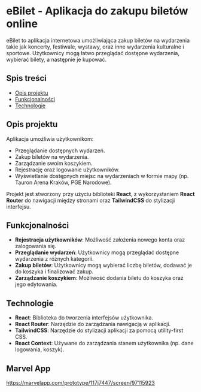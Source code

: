 # eBilet - Aplikacja do zakupu biletów online

eBilet to aplikacja internetowa umożliwiająca zakup biletów na wydarzenia takie jak koncerty, festiwale, wystawy, oraz inne wydarzenia kulturalne i sportowe. Użytkownicy mogą łatwo przeglądać dostępne wydarzenia, wybierać bilety, a następnie je kupować.

## Spis treści
- [Opis projektu](#opis-projektu)
- [Funkcjonalności](#funkcjonalności)
- [Technologie](#technologie)

## Opis projektu

Aplikacja umożliwia użytkownikom:
- Przeglądanie dostępnych wydarzeń.
- Zakup biletów na wydarzenia.
- Zarządzanie swoim koszykiem.
- Rejestrację oraz logowanie użytkowników.
- Wyświetlanie dostępnych miejsc na wydarzeniach w formie mapy (np. Tauron Arena Kraków, PGE Narodowe).

Projekt jest stworzony przy użyciu biblioteki **React**, z wykorzystaniem **React Router** do nawigacji między stronami oraz **TailwindCSS** do stylizacji interfejsu.

## Funkcjonalności

- **Rejestracja użytkowników**: Możliwość założenia nowego konta oraz zalogowania się.
- **Przeglądanie wydarzeń**: Użytkownicy mogą przeglądać dostępne wydarzenia z różnych kategorii.
- **Zakup biletów**: Użytkownicy mogą wybierać liczbę biletów, dodawać je do koszyka i finalizować zakup.
- **Zarządzanie koszykiem**: Możliwość dodania biletu do koszyka oraz jego edytowania.
  
## Technologie

- **React**: Biblioteka do tworzenia interfejsów użytkownika.
- **React Router**: Narzędzie do zarządzania nawigacją w aplikacji.
- **TailwindCSS**: Narzędzie do stylizacji aplikacji za pomocą utility-first CSS.
- **React Context**: Używane do zarządzania stanem użytkownika (np. dane logowania, koszyk).

## Marvel App

https://marvelapp.com/prototype/117j7447/screen/97115923

